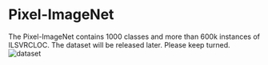 # Pixel-ImageNet
The Pixel-ImageNet contains 1000 classes and more than 600k instances of ILSVRCLOC.
The dataset will be released later. Please keep turned.
![dataset](https://github.com/shiyinzhang/Pixel-ImageNet/blob/master/ims/ims.jpg "dataset")
